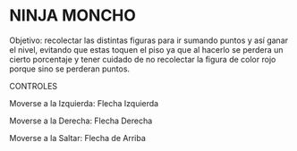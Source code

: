 # NINJA MONCHO

Objetivo: recolectar las distintas figuras para ir sumando puntos y así ganar el nivel, 
evitando que estas toquen el piso ya que al hacerlo se perdera un cierto porcentaje y 
tener cuidado de no recolectar la figura de color rojo porque sino se perderan puntos.

CONTROLES
<p>Moverse a la Izquierda: Flecha Izquierda</p>
<p>Moverse a la Derecha: Flecha Derecha</p>
<p>Moverse a la Saltar: Flecha de Arriba</p>


